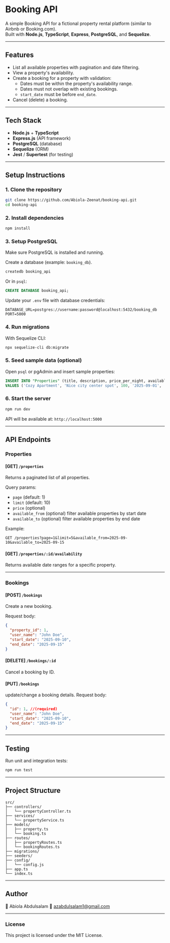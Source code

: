 # Booking API

A simple Booking API for a fictional property rental platform (similar
to Airbnb or Booking.com).  
Built with **Node.js**, **TypeScript**, **Express**, **PostgreSQL**, and
**Sequelize**.

------------------------------------------------------------------------

## Features

-   List all available properties with pagination and date filtering.
-   View a property's availability.
-   Create a booking for a property with validation:
    -   Dates must be within the property's availability range.
    -   Dates must not overlap with existing bookings.
    -   `start_date` must be before `end_date`.
-   Cancel (delete) a booking.

------------------------------------------------------------------------

## Tech Stack

-   **Node.js** + **TypeScript**
-   **Express.js** (API framework)
-   **PostgreSQL** (database)
-   **Sequelize** (ORM)
-   **Jest** / **Supertest** (for testing)

------------------------------------------------------------------------

## Setup Instructions

### 1. Clone the repository

```bash
git clone https://github.com/Abiola-Zeenat/booking-api.git
cd booking-api
```

### 2. Install dependencies

```bash
npm install
```

### 3. Setup PostgreSQL

Make sure PostgreSQL is installed and running.

Create a database (example: `booking_db`).

```bash
createdb booking_api
```

Or in `psql`:

```sql
CREATE DATABASE booking_api;
```

Update your `.env` file with database credentials:

```env
DATABASE_URL=postgres://username:password@localhost:5432/booking_db
PORT=5000
```

### 4. Run migrations

With Sequelize CLI:

```bash
npx sequelize-cli db:migrate
```

### 5. Seed sample data (optional)

Open `psql` or pgAdmin and insert sample properties:

```sql
INSERT INTO "Properties" (title, description, price_per_night, available_from, available_to, createdAt, updatedAt)
VALUES ('Cozy Apartment', 'Nice city center spot', 100, '2025-09-01', '2025-09-30', NOW(), NOW());
```

### 6. Start the server

```bash
npm run dev
```

API will be available at: `http://localhost:5000`

------------------------------------------------------------------------

## API Endpoints

### Properties

#### [GET] `/properties`

Returns a paginated list of all properties.

Query params:
- `page` (default: 1)
- `limit` (default: 10)
- `price` (optional) 
- `available_from` (optional) filter available properties by start date
- `available_to` (optional) filter available properties by end date

Example:

```http
GET /properties?page=1&limit=5&available_from=2025-09-10&available_to=2025-09-15
```

#### [GET] `/properties/:id/availability`

Returns available date ranges for a specific property.

------------------------------------------------------------------------

### Bookings

#### [POST] `/bookings`

Create a new booking.

Request body:

```json
{
  "property_id": 1,
  "user_name": "John Doe",
  "start_date": "2025-09-10",
  "end_date": "2025-09-15"
}
```

#### [DELETE] `/bookings/:id`

Cancel a booking by ID.

#### [PUT] `/bookings`

update/change a booking details.
Request body:

```json
{
  "id": 1, //(required)
  "user_name": "John Doe",
  "start_date": "2025-09-10",
  "end_date": "2025-09-15"
}
```
------------------------------------------------------------------------

## Testing

Run unit and integration tests:

```bash
npm run test
```

------------------------------------------------------------------------

## Project Structure

```
src/
├── controllers/
│   └── propertyController.ts
├── services/
│   └── propertyService.ts
├── models/
│   ├── property.ts
│   └── booking.ts
├── routes/
│   ├── propertyRoutes.ts
│   └── bookingRoutes.ts
├── migrations/
├── seeders/
├── config/
│   └── config.js
├── app.ts
└── index.ts
```

------------------------------------------------------------------------

## Author

👤 Abiola Abdulsalam 
📧 azabdulsalam1@gmail.com

------------------------------------------------------------------------

### License

This project is licensed under the MIT License.

